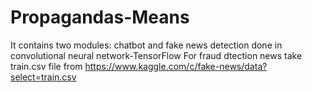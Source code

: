 # Propagandas-Means
It contains two modules: chatbot and fake news detection done in convolutional neural network-TensorFlow
For fraud dtection news take train.csv file from https://www.kaggle.com/c/fake-news/data?select=train.csv
